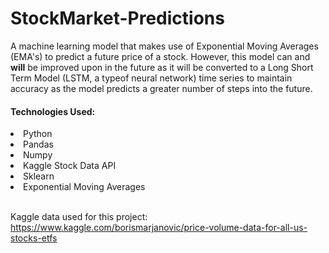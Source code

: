 # StockMarket-Predictions

A machine learning model that makes use of Exponential Moving Averages (EMA's) to predict a future price of a stock.
However, this model can and <strong>will</strong> be improved upon in the future as it will be converted to a Long Short Term Model (LSTM, a typeof neural network) time series to maintain accuracy as the model predicts a greater number of steps into the future.


<h4>Technologies Used:</h4>
<li>Python</li>
<li>Pandas</li>
<li>Numpy</li>
<li>Kaggle Stock Data API</li>
<li>Sklearn</li>
<li>Exponential Moving Averages</li><br>

Kaggle data used for this project: https://www.kaggle.com/borismarjanovic/price-volume-data-for-all-us-stocks-etfs
